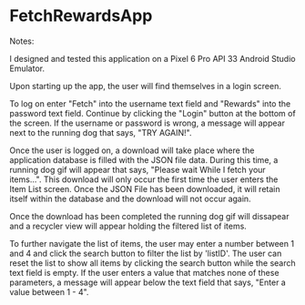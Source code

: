 # FetchRewardsApp

Notes:

I designed and tested this application on a Pixel 6 Pro API 33 Android Studio Emulator.

Upon starting up the app, the user will find themselves in a login screen.

To log on enter "Fetch" into the username text field and "Rewards" into the password text field. Continue by clicking the "Login" button at the bottom of the screen. If the username or password is wrong, a message will appear next to the running dog that says, "TRY AGAIN!".

Once the user is logged on, a download will take place where the application database is filled with the JSON file data. During this time, a running dog gif will appear that says, "Please wait While I fetch your items...". This download will only occur the first time the user enters the Item List screen. Once the JSON File has been downloaded, it will retain itself within the database and the download will not occur again.

Once the download has been completed the running dog gif will dissapear and a recycler view will appear holding the filtered list of items.

To further navigate the list of items, the user may enter a number between 1 and 4 and click the search button to filter the list by 'listID'. The user can reset the list to show all items by clicking the search button while the search text field is empty. If the user enters a value that matches none of these parameters, a message will appear below the text field that says, "Enter a value between 1 - 4".
